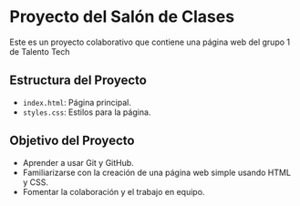 # Proyecto del Salón de Clases

Este es un proyecto colaborativo que contiene una página web del grupo 1 de Talento Tech

## Estructura del Proyecto

- `index.html`: Página principal.
- `styles.css`: Estilos para la página.

## Objetivo del Proyecto

- Aprender a usar Git y GitHub.
- Familiarizarse con la creación de una página web simple usando HTML y CSS.
- Fomentar la colaboración y el trabajo en equipo.

